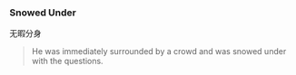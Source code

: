 ### Snowed Under

无暇分身

> He was immediately surrounded by a crowd and was snowed under with the questions.
